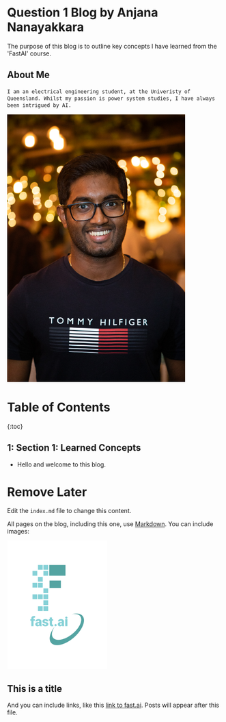 # Question 1 Blog by Anjana Nanayakkara
The purpose of this blog is to outline key concepts I have learned from the 'FastAI' course.

<!-----------------------------------------------------------
                     (Section about myself) 
  ---------------------------------------------------------->
## **About Me**
    I am an electrical engineering student, at the Univeristy of Queensland. Whilst my passion is power system studies, I have always been intrigued by AI. 

<!---(Photo of myself) -->
<img src="images/AnjanaNanayakkara.jpg" width="417" height="625">

<!-----------------------------------------------------------
                    TABLE OF CONTENTS
  ---------------------------------------------------------->
# Table of Contents
{:toc}




## **1: Section 1: Learned Concepts**
* Hello and welcome to this blog. 




# Remove Later

Edit the `index.md` file to change this content. 

All pages on the blog, including this one, use [Markdown](https://guides.github.com/features/mastering-markdown/). You can include images:

![Image of fast.ai logo](images/logo.png)

## This is a title

And you can include links, like this [link to fast.ai](https://www.fast.ai). Posts will appear after this file. 
